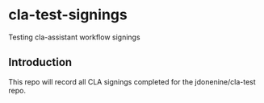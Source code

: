 # cla-test-signings
Testing cla-assistant workflow signings

## Introduction

This repo will record all CLA signings completed for the jdonenine/cla-test repo.
